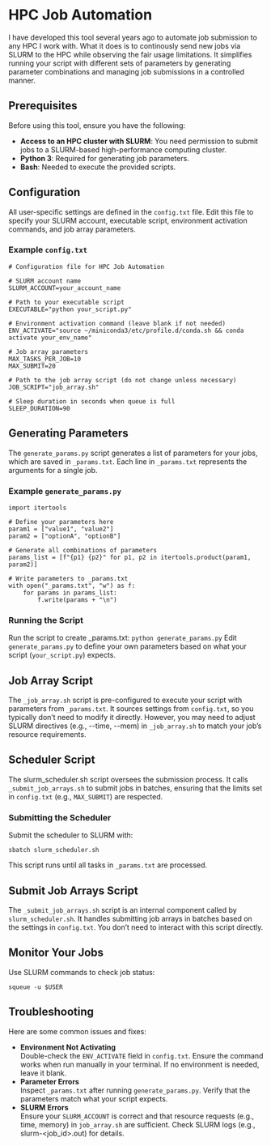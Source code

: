 # HPC Job Automation

I have developed this tool several years ago to automate job submission to any HPC I work with. What it does is to continously send new jobs via SLURM to the HPC while observing the fair usage limitations. It simplifies running your script with different sets of parameters by generating parameter combinations and managing job submissions in a controlled manner.

## Prerequisites

Before using this tool, ensure you have the following:

- **Access to an HPC cluster with SLURM**: You need permission to submit jobs to a SLURM-based high-performance computing cluster.
- **Python 3**: Required for generating job parameters.
- **Bash**: Needed to execute the provided scripts.

## Configuration

All user-specific settings are defined in the `config.txt` file. Edit this file to specify your SLURM account, executable script, environment activation commands, and job array parameters.

### Example `config.txt`

```plaintext
# Configuration file for HPC Job Automation

# SLURM account name
SLURM_ACCOUNT=your_account_name

# Path to your executable script
EXECUTABLE="python your_script.py"

# Environment activation command (leave blank if not needed)
ENV_ACTIVATE="source ~/miniconda3/etc/profile.d/conda.sh && conda activate your_env_name"

# Job array parameters
MAX_TASKS_PER_JOB=10
MAX_SUBMIT=20

# Path to the job array script (do not change unless necessary)
JOB_SCRIPT="job_array.sh"

# Sleep duration in seconds when queue is full
SLEEP_DURATION=90
```

## Generating Parameters
The `generate_params.py` script generates a list of parameters for your jobs, which are saved in `_params.txt`. Each line in `_params.txt` represents the arguments for a single job.

### Example `generate_params.py`
```
import itertools

# Define your parameters here
param1 = ["value1", "value2"]
param2 = ["optionA", "optionB"]

# Generate all combinations of parameters
params_list = [f"{p1} {p2}" for p1, p2 in itertools.product(param1, param2)]

# Write parameters to _params.txt
with open("_params.txt", "w") as f:
    for params in params_list:
        f.write(params + "\n")
```

### Running the Script
Run the script to create _params.txt:
`python generate_params.py`
Edit `generate_params.py` to define your own parameters based on what your script (`your_script.py`) expects.

## Job Array Script
The `_job_array.sh` script is pre-configured to execute your script with parameters from `_params.txt`. It sources settings from `config.txt`, so you typically don’t need to modify it directly. However, you may need to adjust SLURM directives (e.g., --time, --mem) in `_job_array.sh` to match your job’s resource requirements.

## Scheduler Script
The slurm_scheduler.sh script oversees the submission process. It calls `_submit_job_arrays.sh` to submit jobs in batches, ensuring that the limits set in `config.txt` (e.g., `MAX_SUBMIT`) are respected.

### Submitting the Scheduler
Submit the scheduler to SLURM with:
```
sbatch slurm_scheduler.sh
```

This script runs until all tasks in `_params.txt` are processed.

## Submit Job Arrays Script
The `_submit_job_arrays.sh` script is an internal component called by `slurm_scheduler.sh`. It handles submitting job arrays in batches based on the settings in `config.txt`. You don’t need to interact with this script directly.

## Monitor Your Jobs
Use SLURM commands to check job status:
```
squeue -u $USER
```

## Troubleshooting
Here are some common issues and fixes:

- **Environment Not Activating**  
Double-check the `ENV_ACTIVATE` field in `config.txt`. Ensure the command works when run manually in your terminal. If no environment is needed, leave it blank.  
- **Parameter Errors**  
Inspect `_params.txt` after running `generate_params.py`. Verify that the parameters match what your script expects.  
- **SLURM Errors**  
Ensure your `SLURM_ACCOUNT` is correct and that resource requests (e.g., time, memory) in `job_array.sh` are sufficient. Check SLURM logs (e.g., slurm-<job_id>.out) for details.
